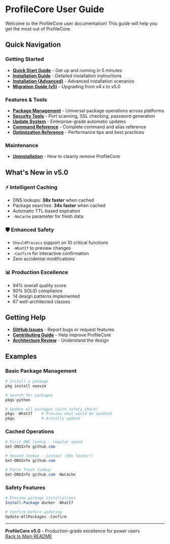 # ProfileCore User Guide

Welcome to the ProfileCore user documentation! This guide will help you get the most out of ProfileCore.

## Quick Navigation

### Getting Started

- **[Quick Start Guide](quick-start.md)** - Get up and running in 5 minutes
- **[Installation Guide](installation.md)** - Detailed installation instructions
- **[Installation (Advanced)](installation-advanced.md)** - Advanced installation scenarios
- **[Migration Guide (v5)](migration-v5.md)** - Upgrading from v4.x to v5.0

### Features & Tools

- **[Package Management](package-management.md)** - Universal package operations across platforms
- **[Security Tools](security-tools.md)** - Port scanning, SSL checking, password generation
- **[Update System](update-system.md)** - Enterprise-grade automatic updates
- **[Command Reference](command-reference.md)** - Complete command and alias reference
- **[Optimization Reference](optimization-reference.md)** - Performance tips and best practices

### Maintenance

- **[Uninstallation](uninstallation.md)** - How to cleanly remove ProfileCore

## What's New in v5.0

### ⚡ Intelligent Caching

- DNS lookups: **38x faster** when cached
- Package searches: **34x faster** when cached
- Automatic TTL-based expiration
- `-NoCache` parameter for fresh data

### 🛡️ Enhanced Safety

- `ShouldProcess` support on 10 critical functions
- `-WhatIf` to preview changes
- `-Confirm` for interactive confirmation
- Zero accidental modifications

### 📊 Production Excellence

- 94% overall quality score
- 90% SOLID compliance
- 14 design patterns implemented
- 67 well-architected classes

## Getting Help

- **[GitHub Issues](https://github.com/mythic3011/ProfileCore/issues)** - Report bugs or request features
- **[Contributing Guide](../developer/contributing.md)** - Help improve ProfileCore
- **[Architecture Review](../architecture/architecture-review.md)** - Understand the design

## Examples

### Basic Package Management

```powershell
# Install a package
pkg install neovim

# Search for packages
pkgs python

# Update all packages (with safety check)
pkgu -WhatIf    # Preview what would be updated
pkgu            # Actually update
```

### Cached Operations

```powershell
# First DNS lookup - regular speed
Get-DNSInfo github.com

# Second lookup - instant (38x faster!)
Get-DNSInfo github.com

# Force fresh lookup
Get-DNSInfo github.com -NoCache
```

### Safety Features

```powershell
# Preview package installations
Install-Package docker -WhatIf

# Confirm before updating
Update-AllPackages -Confirm
```

---

**ProfileCore v5.0** - Production-grade excellence for power users  
[Back to Main README](../../README.md)
